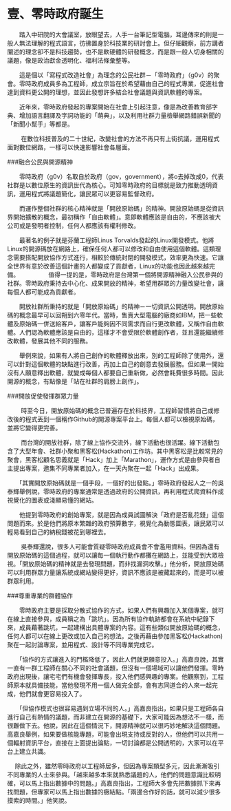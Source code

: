 # 壹、零時政府誕生


 
 　　踏入中研院的大會議室，放眼望去，人手一台筆記型電腦，耳邊傳來的則是一般人無法理解的程式語言，彷彿置身於科技業的研討會上。但仔細觀察，前方講者闡述的理念卻不是科技趨勢，也不是軟硬體的研發概念，而是跟一般人切身相關的議題，像是政治獻金透明化、福利法條彙整等。

 　　這是個以「寫程式改造社會」為理念的公民社群－「零時政府」（g0v）的聚會。零時政府成員多為工程師，成立宗旨在於希望藉由自己的程式專業，促進社會達到資料更公開的理想，並因此發想許多結合社會議題與資訊軟體的專案。

 　　近年來，零時政府發起的專案開始在社會上引起注意，像是為改善教育部字典、增加語言翻譯及字詞功能的「萌典」，以及利用社群力量檢舉網路錯誤新聞的「新聞小幫手」等都是。

　　 在數位科技普及的二十世紀，改變社會的方法不再只有上街抗議，運用程式面對數位網路，一樣可以快速影響社會各層面。
 
###融合公民與開源精神
 
 　　零時政府（g0v）名取自於政府（gov，government），將o去掉改成0，代表社群是以數位原生的資訊世代為核心。可知零時政府的目標就是致力推動透明資訊，運用程式將議題簡化，讓民眾可以更容易監督政府。
 
　　而運作整個社群的核心精神就是「開放原始碼」的精神。開放原始碼是從資訊界開始擴散的概念，最初稱作「自由軟體」。意即軟體應該是自由的，不應該被大公司或是發明者控制，任何人都應該有權利修改。
 
 　　最著名的例子就是芬蘭工程師Linus Torvalds發起的Linux開發模式。他將Linux的開源碼放在網路上，確保任何人都可以修改和自由使用這個軟體。這類理念需要搭配開放協作方式進行，相較於傳統封閉的開發模式，效率更為快速。它讓全世界有意於改善這個計畫的人都變成了貢獻者，Linux的功能也因此越來越完備。
 　　
　　 值得一提的是，零時政府是台灣第一個將開源精神融入公民參與的社群。零時政府秉持去中心化、成果開放的精神，希望用群眾的力量改變社會，讓每個人都可能成為貢獻者。

　　開放社群所秉持的就是「開放原始碼」的精神－一切資訊公開透明。開放原始碼的概念最早可以回朔到六零年代。當時，售賣大型電腦的廠商如IBM，把一些軟體及原始碼一併送給客戶，讓客戶能夠因不同需求而自行更改軟體，又稱作自由軟體。人們認為軟體應該是自由的，這樣才不會受限於軟體創作者，並且還能繼續修改軟體，發展其他不同的服務。

 　　舉例來說，如果有人將自己創作的軟體釋放出來，別的工程師除了使用外，還可以針對這個軟體的缺點進行改善，再加上自己的創意去發展服務。但如果一開始沒有人願意釋出軟體，就變成每個人都要自己重新做，必然會耗費很多時間。因此開源的概念，有點像是「站在社群的肩膀上創作」。

###開放促使發揮群眾力量

　　 時至今日，開放原始碼的概念已普遍存在於科技界，工程師習慣將自己或修改後的程式丟到一個稱作Github的開源專案平台上。每個人都可以檢視原始碼，並將它變得更完善。

　　 而台灣的開放社群，除了線上協作交流外，線下活動也很活躍。線下活動包含了大型年會、社群小聚和黑客松(Hackathon)工作坊。其中黑客松是比較常見的聚會，黑客松顧名思義就是「Hack」加上「Marathon」，運作方式是由參與者自主提出專案，邀集不同專業者加入，在一天內聚在一起「Hack」出成果。

　　「其實開放原始碼就是一個手段，一個好的出發點。」零時政府發起人之一的吳泰輝舉例說，零時政府的專案通常是透過政府的公開資訊，再利用程式爬資料作成視覺化的圖表或淺顯易懂的網站。

　　他提到零時政府的創始專案，就是因為成員試圖解決「政府是否亂花錢」這個問題而來。於是他們將原本繁雜的政府預算數字，視覺化為動態圖表，讓民眾可以輕易看到自己的納稅錢被花到哪裡去。

　　 吳泰輝還說，很多人可能會質疑零時政府成員會不會濫用資料。但因為還有開放原始碼的這個過程，就可以讓每一個執行動作都攤在網路上，並能受到大眾檢視。「開放原始碼的精神就是去發現問題，而非找漏洞攻擊。」他分析，開放原始碼可以利用群眾力量讓系統或網站變得更好，資訊不應該是被藏起來的，而是可以被群眾利用。

 ###尊重專業的群體協作
 
 　　零時政府主要是採取分散式協作的方式，如果人們有興趣加入某個專案，就可在線上直接參與，成員稱之為「跳坑」。因為所有協作軌跡都會在系統中紀錄下來，成員藉著跳坑，一起建構出具體專案的內容。這有些類似開放原始碼的概念，任何人都可以在線上更改或加入自己的想法。之後再藉由參加黑客松(Hackathon)聚在一起討論專案，並用程式、設計等不同專業完成它。
 
 　　「協作的方式讓進入的門檻降低了，因此人們就更願意投入。」高嘉良說，其實一直有一群工程師在關心不同的社會議題，但沒有一個場域可以讓他們發揮。零時政府出現後，讓宅宅們有機會發揮專長，投入他們感興趣的專案。他觀察到，工程師原本就具備技能，當他發現不用一個人做完全部，會有志同道合的人來一起完成，他們就會更容易投入了。
 
 　　「但協作模式也很容易遇到立場不同的人。」高嘉良指出，如果只是工程師各自進行自己有熱情的議題，而非建立在開源的基礎下，大家可能因為想法不一樣，而很難做下去。他說，因此在這個情況下，開源精神就可以很巧妙地解決這個問題。高嘉良舉例，如果要做核能專題，可能會出現支持或反對的人，但他們可以共用一個輻射資訊平台，直接在上面提出論點，一切討論都是公開透明的，大家可以在平台上建立共識。
 
 　 除此之外，雖然零時政府以工程師居多，但因為專案類型多元，因此漸漸吸引不同專業的人士來參與。「越來越多本來就熟悉議題的人，他們的問題意識比較明確，可以馬上指出數據中的問題。」高嘉良指出，工程師大多會先把數據抓下來再找問題，但專家可以馬上指出數據的癥結點。「兩邊合作好的話，就可以減少很多摸索的時間。」他笑說。

